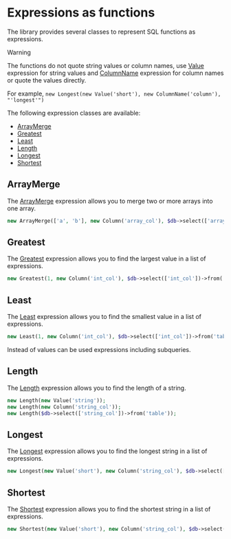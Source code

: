 # Expressions as functions

The library provides several classes to represent SQL functions as expressions.

> [!WARNING]
> The functions do not quote string values or column names, use [Value](../../../../src/Expression/Value.php)
> expression for string values and [ColumnName](../../../../src/Expression/ColumnName.php) expression for column names
> or quote the values directly.
> 
> For example, `new Longest(new Value('short'), new ColumnName('column'), "'longest'")`

The following expression classes are available:

- [ArrayMerge](#arraymerge)
- [Greatest](#greatest)
- [Least](#least)
- [Length](#length)
- [Longest](#longest)
- [Shortest](#shortest)

## ArrayMerge

The [ArrayMerge](../../../../src/Expression/Function/ArrayMerge.php) expression allows you to merge two or more arrays 
into one array.

```php
new ArrayMerge(['a', 'b'], new Column('array_col'), $db->select(['array_col'])->from('table'));
```

## Greatest
The [Greatest](../../../../src/Expression/Function/Greatest.php) expression allows you to find the largest value 
in a list of expressions.

```php
new Greatest(1, new Column('int_col'), $db->select(['int_col'])->from('table'));
```

## Least
The [Least](../../../../src/Expression/Function/Least.php) expression allows you to find the smallest value 
in a list of expressions.

```php
new Least(1, new Column('int_col'), $db->select(['int_col'])->from('table'));
```
Instead of values can be used expressions including subqueries.

## Length
The [Length](../../../../src/Expression/Function/Length.php) expression allows you to find the length of a string.

```php
new Length(new Value('string'));
new Length(new Column('string_col'));
new Length($db->select(['string_col'])->from('table'));
```

## Longest
The [Longest](../../../../src/Expression/Function/Longest.php) expression allows you to find the longest string 
in a list of expressions.

```php
new Longest(new Value('short'), new Column('string_col'), $db->select(['string_col'])->from('table'));
```

## Shortest
The [Shortest](../../../../src/Expression/Function/Shortest.php) expression allows you to find the shortest string 
in a list of expressions.

```php
new Shortest(new Value('short'), new Column('string_col'), $db->select(['string_col'])->from('table'));
```
